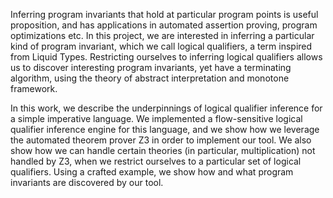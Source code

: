 Inferring program invariants that hold at particular program points is useful
proposition, and has applications in automated assertion proving, program optimizations
etc. In this project, we are interested in inferring a particular kind of
program invariant, which we call logical qualifiers, a term inspired from Liquid
Types. Restricting ourselves to inferring logical qualifiers allows us to discover
interesting program invariants, yet have a terminating algorithm, using the theory
of abstract interpretation and monotone framework.

In this work, we describe the underpinnings of logical qualifier inference for
a simple imperative language. We implemented a flow-sensitive logical qualifier
inference engine for this language, and we show how we leverage the automated
theorem prover Z3 in order to implement our tool. We also show how we can
handle certain theories (in particular, multiplication) not handled by Z3, when we
restrict ourselves to a particular set of logical qualifiers. Using a crafted example,
we show how and what program invariants are discovered by our tool.
